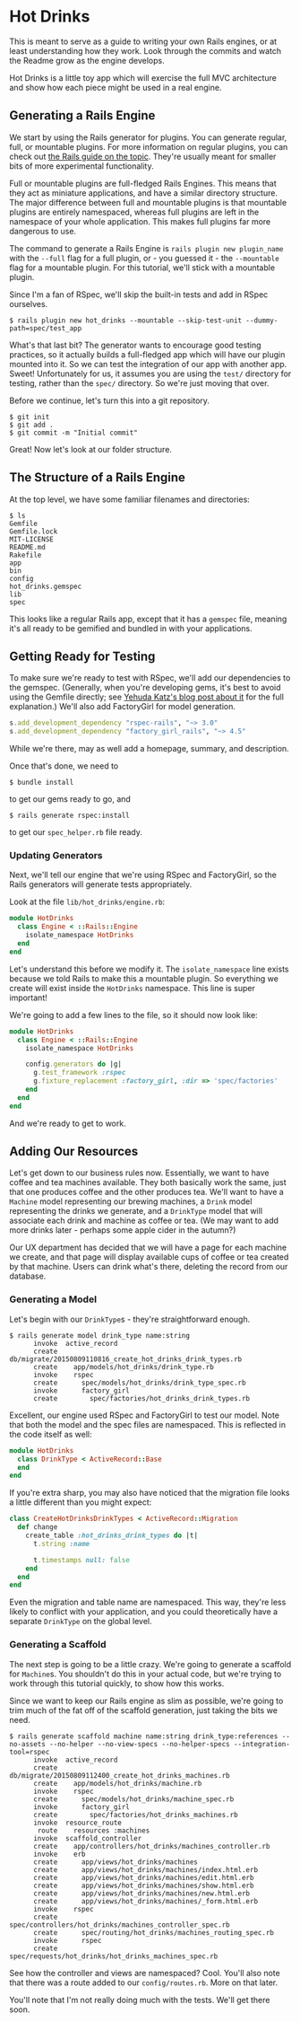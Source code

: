 # Hot Drinks

This is meant to serve as a guide to writing your own Rails engines, or at least
understanding how they work.  Look through the commits and watch the Readme grow
as the engine develops.

Hot Drinks is a little toy app which will exercise the full MVC architecture and
show how each piece might be used in a real engine.

## Generating a Rails Engine

We start by using the Rails generator for plugins.  You can generate regular,
full, or mountable plugins.  For more information on regular plugins, you can
check out [the Rails guide on the topic][Rails plugin guide].  They're usually
meant for smaller bits of more experimental functionality.

Full or mountable plugins are full-fledged Rails Engines.  This means that they
act as miniature applications, and have a similar directory structure.  The
major difference between full and mountable plugins is that mountable plugins
are entirely namespaced, whereas full plugins are left in the namespace of your
whole application.  This makes full plugins far more dangerous to use.

The command to generate a Rails Engine is `rails plugin new plugin_name` with
the `--full` flag for a full plugin, or - you guessed it - the `--mountable`
flag for a mountable plugin.  For this tutorial, we'll stick with a mountable
plugin.

Since I'm a fan of RSpec, we'll skip the built-in tests and add in RSpec
ourselves.

```
$ rails plugin new hot_drinks --mountable --skip-test-unit --dummy-path=spec/test_app
```

What's that last bit?  The generator wants to encourage good testing practices,
so it actually builds a full-fledged app which will have our plugin mounted into
it.  So we can test the integration of our app with another app.  Sweet!
Unfortunately for us, it assumes you are using the `test/` directory for
testing, rather than the `spec/` directory.  So we're just moving that over.

Before we continue, let's turn this into a git repository.

```
$ git init
$ git add .
$ git commit -m "Initial commit"
```

Great!  Now let's look at our folder structure.

## The Structure of a Rails Engine

At the top level, we have some familiar filenames and directories:
```
$ ls
Gemfile
Gemfile.lock
MIT-LICENSE
README.md
Rakefile
app
bin
config
hot_drinks.gemspec
lib
spec
```

This looks like a regular Rails app, except that it has a `gemspec` file,
meaning it's all ready to be gemified and bundled in with your applications.

## Getting Ready for Testing

To make sure we're ready to test with RSpec, we'll add our dependencies to the
gemspec.  (Generally, when you're developing gems, it's best to avoid using the
Gemfile directly; see [Yehuda Katz's blog post about it][YK on gem gemfiles] for
the full explanation.)  We'll also add FactoryGirl for model generation.

``` ruby
s.add_development_dependency "rspec-rails", "~> 3.0"
s.add_development_dependency "factory_girl_rails", "~> 4.5"
```

While we're there, may as well add a homepage, summary, and description.

Once that's done, we need to

```
$ bundle install
```

to get our gems ready to go, and

```
$ rails generate rspec:install
```

to get our `spec_helper.rb` file ready.

### Updating Generators

Next, we'll tell our engine that we're using RSpec and FactoryGirl, so the Rails
generators will generate tests appropriately.

Look at the file `lib/hot_drinks/engine.rb`:

``` ruby
module HotDrinks
  class Engine < ::Rails::Engine
    isolate_namespace HotDrinks
  end
end

```

Let's understand this before we modify it.  The `isolate_namespace` line exists
because we told Rails to make this a mountable plugin.  So everything we create
will exist inside the `HotDrinks` namespace.  This line is super important!

We're going to add a few lines to the file, so it should now look like:

``` ruby
module HotDrinks
  class Engine < ::Rails::Engine
    isolate_namespace HotDrinks

    config.generators do |g|
      g.test_framework :rspec
      g.fixture_replacement :factory_girl, :dir => 'spec/factories'
    end
  end
end

```

And we're ready to get to work.

## Adding Our Resources

Let's get down to our business rules now.  Essentially, we want to have coffee
and tea machines available.  They both basically work the same, just that one
produces coffee and the other produces tea.  We'll want to have a `Machine`
model representing our brewing machines, a `Drink` model representing the drinks
we generate, and a `DrinkType` model that will associate each drink and machine
as coffee or tea.  (We may want to add more drinks later - perhaps some apple
cider in the autumn?)

Our UX department has decided that we will have a page for each machine we
create, and that page will display available cups of coffee or tea created by
that machine.  Users can drink what's there, deleting the record from our
database.

### Generating a Model

Let's begin with our `DrinkType`s - they're straightforward enough.

```
$ rails generate model drink_type name:string
      invoke  active_record
      create    db/migrate/20150809110816_create_hot_drinks_drink_types.rb
      create    app/models/hot_drinks/drink_type.rb
      invoke    rspec
      create      spec/models/hot_drinks/drink_type_spec.rb
      invoke      factory_girl
      create        spec/factories/hot_drinks_drink_types.rb
```

Excellent, our engine used RSpec and FactoryGirl to test our model.  Note that
both the model and the spec files are namespaced.  This is reflected in the code
itself as well:

``` ruby
module HotDrinks
  class DrinkType < ActiveRecord::Base
  end
end

```

If you're extra sharp, you may also have noticed that the migration file looks a
little different than you might expect:

``` ruby
class CreateHotDrinksDrinkTypes < ActiveRecord::Migration
  def change
    create_table :hot_drinks_drink_types do |t|
      t.string :name

      t.timestamps null: false
    end
  end
end

```

Even the migration and table name are namespaced.  This way, they're less likely
to conflict with your application, and you could theoretically have a separate
`DrinkType` on the global level.

### Generating a Scaffold

The next step is going to be a little crazy.  We're going to generate a scaffold
for `Machine`s.  You shouldn't do this in your actual code, but we're trying to
work through this tutorial quickly, to show how this works.

Since we want to keep our Rails engine as slim as possible, we're going to trim
much of the fat off of the scaffold generation, just taking the bits we need.

```
$ rails generate scaffold machine name:string drink_type:references --no-assets --no-helper --no-view-specs --no-helper-specs --integration-tool=rspec
      invoke  active_record
      create    db/migrate/20150809112400_create_hot_drinks_machines.rb
      create    app/models/hot_drinks/machine.rb
      invoke    rspec
      create      spec/models/hot_drinks/machine_spec.rb
      invoke      factory_girl
      create        spec/factories/hot_drinks_machines.rb
      invoke  resource_route
       route    resources :machines
      invoke  scaffold_controller
      create    app/controllers/hot_drinks/machines_controller.rb
      invoke    erb
      create      app/views/hot_drinks/machines
      create      app/views/hot_drinks/machines/index.html.erb
      create      app/views/hot_drinks/machines/edit.html.erb
      create      app/views/hot_drinks/machines/show.html.erb
      create      app/views/hot_drinks/machines/new.html.erb
      create      app/views/hot_drinks/machines/_form.html.erb
      invoke    rspec
      create      spec/controllers/hot_drinks/machines_controller_spec.rb
      create      spec/routing/hot_drinks/machines_routing_spec.rb
      invoke      rspec
      create        spec/requests/hot_drinks/hot_drinks_machines_spec.rb
```

See how the controller and views are namespaced?  Cool.  You'll also note that
there was a route added to our `config/routes.rb`.  More on that later.

You'll note that I'm not really doing much with the tests.  We'll get there
soon.


[Rails plugin guide]: http://guides.rubyonrails.org/plugins.html
[YK on gem gemfiles]: http://yehudakatz.com/2010/12/16/clarifying-the-roles-of-the-gemspec-and-gemfile/
